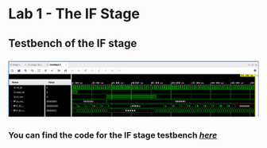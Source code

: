# Lab 1 - The IF Stage

## Testbench of the IF stage
### ![Testbench](https://github.com/fctanglao/ComputerArchitectureLabs/blob/main/Lab%201/IF%20stage%20testbench.png)
### You can find the code for the IF stage testbench [*here*]()
